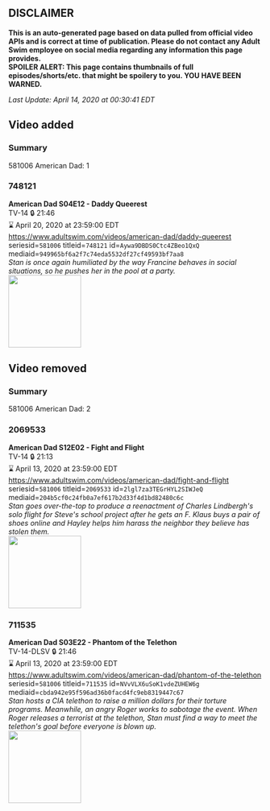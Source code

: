 ## DISCLAIMER
**This is an auto-generated page based on data pulled from official video APIs and is correct at time of publication. Please do not contact any Adult Swim employee on social media regarding any information this page provides.**  
**SPOILER ALERT: This page contains thumbnails of full episodes/shorts/etc. that might be spoilery to you. YOU HAVE BEEN WARNED.**  

_Last Update: April 14, 2020 at 00:30:41 EDT_
## Video added
### Summary
581006 American Dad: 1  
### 748121
**American Dad S04E12 - Daddy Queerest**  
TV-14 🔒 21:46  
⌛ April 20, 2020 at 23:59:00 EDT  
https://www.adultswim.com/videos/american-dad/daddy-queerest  
seriesid=`581006` titleid=`748121` id=`Aywa9DBDS0Ctc4ZBeo1QxQ` mediaid=`949965bf6a2f7c74eda5532df27cf49593bf7aa8`  
_Stan is once again humiliated by the way Francine behaves in social situations, so he pushes her in the pool at a party._  
<a href="https://i.cdn.turner.com/adultswim/big/image-upload/thumbnails/thumb-2_image-15277782311232.jpg"><img src="https://i.cdn.turner.com/adultswim/big/image-upload/thumbnails/thumb-2_image-15277782311232.jpg" height="144px" /></a>
## Video removed
### Summary
581006 American Dad: 2  
### 2069533
**American Dad S12E02 - Fight and Flight**  
TV-14 🔒 21:13  
⌛ April 13, 2020 at 23:59:00 EDT  
https://www.adultswim.com/videos/american-dad/fight-and-flight  
seriesid=`581006` titleid=`2069533` id=`2lgl7za3TEGrHYL2SIWJeQ` mediaid=`204b5cf0c24fb0a7ef617b2d33f4d1bd82480c6c`  
_Stan goes over-the-top to produce a reenactment of Charles Lindbergh's solo flight for Steve's school project after he gets an F. Klaus buys a pair of shoes online and Hayley helps him harass the neighbor they believe has stolen them._  
<a href="https://i.cdn.turner.com/adultswim/big/image-upload/thumbnails/thumb-2_image-151752473623420.jpg"><img src="https://i.cdn.turner.com/adultswim/big/image-upload/thumbnails/thumb-2_image-151752473623420.jpg" height="144px" /></a>
### 711535
**American Dad S03E22 - Phantom of the Telethon**  
TV-14-DLSV 🔒 21:46  
⌛ April 13, 2020 at 23:59:00 EDT  
https://www.adultswim.com/videos/american-dad/phantom-of-the-telethon  
seriesid=`581006` titleid=`711535` id=`NVvVLX6uSoK1vdeZUHEW6g` mediaid=`cbda942e95f596ad36b0facd4fc9eb8319447c67`  
_Stan hosts a CIA telethon to raise a million dollars for their torture programs. Meanwhile, an angry Roger works to sabotage the event. When Roger releases a terrorist at the telethon, Stan must find a way to meet the telethon's goal before everyone is blown up._  
<a href="https://i.cdn.turner.com/adultswim/big/image-upload/thumbnails/thumb-2_image-151994062649113.jpg"><img src="https://i.cdn.turner.com/adultswim/big/image-upload/thumbnails/thumb-2_image-151994062649113.jpg" height="144px" /></a>
